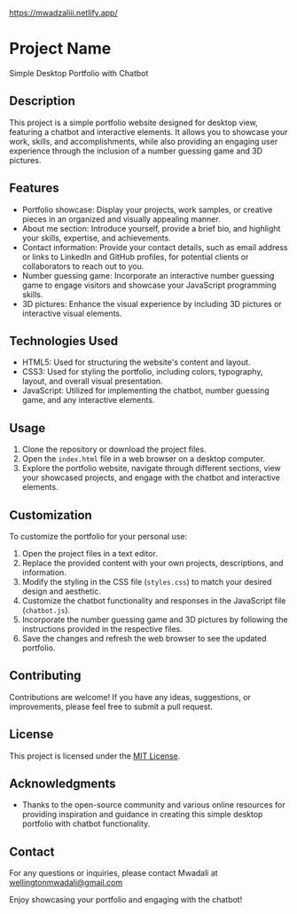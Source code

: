 https://mwadzaliii.netlify.app/
# Project Name

Simple Desktop Portfolio with Chatbot

## Description

This project is a simple portfolio website designed for desktop view, featuring a chatbot and interactive elements. It allows you to showcase your work, skills, and accomplishments, while also providing an engaging user experience through the inclusion of a number guessing game and 3D pictures.

## Features

- Portfolio showcase: Display your projects, work samples, or creative pieces in an organized and visually appealing manner.
- About me section: Introduce yourself, provide a brief bio, and highlight your skills, expertise, and achievements.
- Contact information: Provide your contact details, such as email address or links to LinkedIn and GitHub profiles, for potential clients or collaborators to reach out to you.
- Number guessing game: Incorporate an interactive number guessing game to engage visitors and showcase your JavaScript programming skills.
- 3D pictures: Enhance the visual experience by including 3D pictures or interactive visual elements.

## Technologies Used

- HTML5: Used for structuring the website's content and layout.
- CSS3: Used for styling the portfolio, including colors, typography, layout, and overall visual presentation.
- JavaScript: Utilized for implementing the chatbot, number guessing game, and any interactive elements.

## Usage

1. Clone the repository or download the project files.
2. Open the `index.html` file in a web browser on a desktop computer.
3. Explore the portfolio website, navigate through different sections, view your showcased projects, and engage with the chatbot and interactive elements.

## Customization

To customize the portfolio for your personal use:

1. Open the project files in a text editor.
2. Replace the provided content with your own projects, descriptions, and information.
3. Modify the styling in the CSS file (`styles.css`) to match your desired design and aesthetic.
4. Customize the chatbot functionality and responses in the JavaScript file (`chatbot.js`).
5. Incorporate the number guessing game and 3D pictures by following the instructions provided in the respective files.
6. Save the changes and refresh the web browser to see the updated portfolio.

## Contributing

Contributions are welcome! If you have any ideas, suggestions, or improvements, please feel free to submit a pull request.

## License

This project is licensed under the [MIT License](LICENSE).

## Acknowledgments

- Thanks to the open-source community and various online resources for providing inspiration and guidance in creating this simple desktop portfolio with chatbot functionality.

## Contact

For any questions or inquiries, please contact Mwadali at wellingtonmwadali@gmail.com

Enjoy showcasing your portfolio and engaging with the chatbot!                                                               
